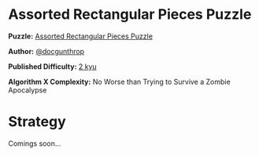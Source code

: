# Assorted Rectangular Pieces Puzzle

__Puzzle:__ [Assorted Rectangular Pieces Puzzle](https://www.codewars.com/kata/5a8f42da5084d7dca2000255)

__Author:__ [@docgunthrop](https://www.codewars.com/users/docgunthrop)

__Published Difficulty:__ [2 kyu](https://docs.codewars.com/gamification/ranks)

__Algorithm X Complexity:__ No Worse than Trying to Survive a Zombie Apocalypse

# Strategy

Comings soon...
